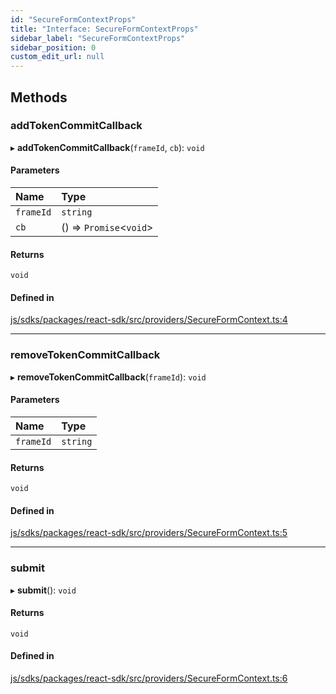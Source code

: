 ```yaml
---
id: "SecureFormContextProps"
title: "Interface: SecureFormContextProps"
sidebar_label: "SecureFormContextProps"
sidebar_position: 0
custom_edit_url: null
---
```


## Methods

### addTokenCommitCallback

▸ **addTokenCommitCallback**(`frameId`, `cb`): `void`

#### Parameters

| Name | Type |
| :------ | :------ |
| `frameId` | `string` |
| `cb` | () => `Promise`<`void`\> |

#### Returns

`void`

#### Defined in

[js/sdks/packages/react-sdk/src/providers/SecureFormContext.ts:4](https://github.com/refinery-labs/lunasec-node-monorepo/blob/1458e7a/js/sdks/packages/react-sdk/src/providers/SecureFormContext.ts#L4)

___

### removeTokenCommitCallback

▸ **removeTokenCommitCallback**(`frameId`): `void`

#### Parameters

| Name | Type |
| :------ | :------ |
| `frameId` | `string` |

#### Returns

`void`

#### Defined in

[js/sdks/packages/react-sdk/src/providers/SecureFormContext.ts:5](https://github.com/refinery-labs/lunasec-node-monorepo/blob/1458e7a/js/sdks/packages/react-sdk/src/providers/SecureFormContext.ts#L5)

___

### submit

▸ **submit**(): `void`

#### Returns

`void`

#### Defined in

[js/sdks/packages/react-sdk/src/providers/SecureFormContext.ts:6](https://github.com/refinery-labs/lunasec-node-monorepo/blob/1458e7a/js/sdks/packages/react-sdk/src/providers/SecureFormContext.ts#L6)
